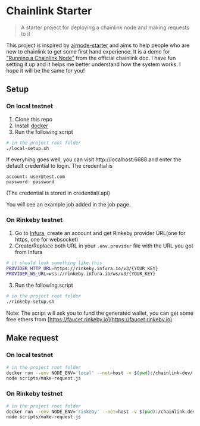 # Chainlink Starter

> A starter project for deploying a chainlink node and making requests to it

This project is inspired by [airnode-starter](https://github.com/api3dao/airnode-starter) and aims to help people who are new to chainlink to get some first hand experience. It is a demo for ["Running a Chainlink Node"](https://docs.chain.link/docs/running-a-chainlink-node) from the official chainlink doc. I have fun setting it up and it helps me better understand how the system works. I hope it will be the same for you!

## Setup

### On local testnet

1. Clone this repo
2. Install [docker](https://www.docker.com/)
3. Run the following script

```bash
# in the project root folder
./local-setup.sh
```

If everyhing goes well, you can visit http://localhost:6688 and enter the default credential to login. The credential is

```
account: user@test.com
password: password
```

(The credential is stored in credential/.api)

You will see an example job added in the job page.

### On Rinkeby testnet

1. Go to [Infura](https://infura.io/), create an account and get Rinkeby provider URL(one for https, one for websocket)
2. Create/Replace both URL in your `.env.provider` file with the URL you got from Infura

```bash
# it should look something like this
PROVIDER_HTTP_URL=https://rinkeby.infura.io/v3/{YOUR_KEY}
PROVIDER_WS_URL=wss://rinkeby.infura.io/ws/v3/{YOUR_KEY}
```

3. Run the following script

```bash
# in the project root folder
./rinkeby-setup.sh
```

Note: The script will ask you to fund the generated wallet, you can get some free ethers from [https://faucet.rinkeby.io](https://faucet.rinkeby.io)

## Make request

### On local testnet

```bash
# in the project root folder
docker run --env NODE_ENV='local' --net=host -v $(pwd):/chainlink-dev/ -it chainlink-local-dev \
node scripts/make-request.js
```

### On Rinkeby testnet

```bash
# in the project root folder
docker run --env NODE_ENV='rinkeby' --net=host -v $(pwd):/chainlink-dev/ -it chainlink-local-dev \
node scripts/make-request.js
```
